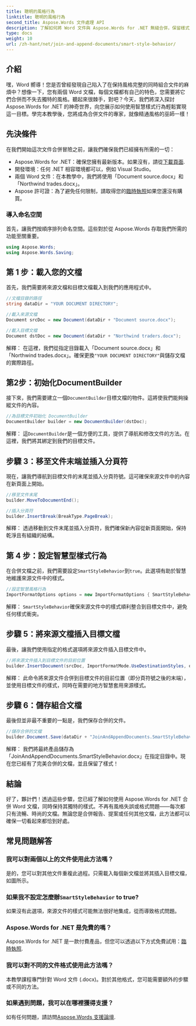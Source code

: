 ```yaml
---
title: 聰明的風格行為
linktitle: 聰明的風格行為
second_title: Aspose.Words 文件處理 API
description: 了解如何將 Word 文件與 Aspose.Words for .NET 無縫合併，保留樣式並確保專業的結果。
type: docs
weight: 10
url: /zh-hant/net/join-and-append-documents/smart-style-behavior/
---
```

## 介紹

嘿，Word 嚮導！您是否曾經發現自己陷入了在保持風格完整的同時組合文件的麻煩中？想像一下，您有兩個 Word 文檔，每個文檔都有自己的特色，您需要將它們合併而不失去獨特的風格。聽起來很棘手，對吧？今天，我們將深入探討 Aspose.Words for .NET 的神奇世界，向您展示如何使用智慧樣式行為輕鬆實現這一目標。學完本教學後，您將成為合併文件的專家，就像精通風格的巫師一樣！

## 先決條件

在我們開始這次文件合併冒險之前，讓我們確保我們已經擁有所需的一切：

-  Aspose.Words for .NET：確保您擁有最新版本。如果沒有，請從[下載頁面](https://releases.aspose.com/words/net/).
- 開發環境：任何 .NET 相容環境都可以，例如 Visual Studio。
- 兩個 Word 文件：在本教學中，我們將使用「Document source.docx」和「Northwind trades.docx」。
-  Aspose 許可證：為了避免任何限制，請取得您的[臨時執照](https://purchase.aspose.com/temporary-license/)如果您還沒有購買。

### 導入命名空間

首先，讓我們按順序排列命名空間。這些對於從 Aspose.Words 存取我們所需的功能至關重要。

```csharp
using Aspose.Words;
using Aspose.Words.Saving;
```

## 第 1 步：載入您的文檔

首先，我們需要將來源文檔和目標文檔載入到我們的應用程式中。

```csharp
//文檔目錄的路徑
string dataDir = "YOUR DOCUMENT DIRECTORY";

//載入來源文檔
Document srcDoc = new Document(dataDir + "Document source.docx");

//載入目標文檔
Document dstDoc = new Document(dataDir + "Northwind traders.docx");
```

解釋：
在這裡，我們從指定目錄載入「Document source.docx」和「Northwind trades.docx」。確保更換`"YOUR DOCUMENT DIRECTORY"`與儲存文檔的實際路徑。

## 第2步：初始化DocumentBuilder

接下來，我們需要建立一個`DocumentBuilder`目標文檔的物件。這將使我們能夠操縱文件的內容。

```csharp
//為目標文件初始化 DocumentBuilder
DocumentBuilder builder = new DocumentBuilder(dstDoc);
```

解釋：
這`DocumentBuilder`是一個方便的工具，提供了導航和修改文件的方法。在這裡，我們將其綁定到我們的目標文件。

## 步驟 3：移至文件末端並插入分頁符

現在，讓我們導航到目標文件的末尾並插入分頁符號。這可確保來源文件中的內容在新頁面上開始。

```csharp
//移至文件末尾
builder.MoveToDocumentEnd();

//插入分頁符
builder.InsertBreak(BreakType.PageBreak);
```

解釋：
透過移動到文件末尾並插入分頁符，我們確保新內容從新頁面開始，保持乾淨且有組織的結構。

## 第 4 步：設定智慧型樣式行為

在合併文檔之前，我們需要設定`SmartStyleBehavior`到`true`。此選項有助於智慧地維護來源文件中的樣式。

```csharp
//設定智慧風格行為
ImportFormatOptions options = new ImportFormatOptions { SmartStyleBehavior = true };
```

解釋：
`SmartStyleBehavior`確保來源文件中的樣式順利整合到目標文件中，避免任何樣式衝突。

## 步驟 5：將來源文檔插入目標文檔

最後，讓我們使用指定的格式選項將來源文件插入目標文件中。

```csharp
//將來源文件插入到目標文件的目前位置
builder.InsertDocument(srcDoc, ImportFormatMode.UseDestinationStyles, options);
```

解釋：
此命令將來源文件合併到目標文件的目前位置（即分頁符號之後的末端），並使用目標文件的樣式，同時在需要的地方智慧套用來源樣式。

## 步驟 6：儲存組合文檔

最後但並非最不重要的一點是，我們保存合併的文件。

```csharp
//儲存合併的文檔
builder.Document.Save(dataDir + "JoinAndAppendDocuments.SmartStyleBehavior.docx");
```

解釋：
我們將最終產品儲存為「JoinAndAppendDocuments.SmartStyleBehavior.docx」在指定目錄中。現在您已經有了完美合併的文檔，並且保留了樣式！

## 結論

好了，夥計們！透過這些步驟，您已經了解如何使用 Aspose.Words for .NET 合併 Word 文檔，同時保持其獨特的樣式。不再有風格失誤或格式問題——每次都只有流暢、時尚的文檔。無論您是合併報告、提案或任何其他文檔，此方法都可以確保一切看起來都恰到好處。

## 常見問題解答

### 我可以對兩個以上的文件使用此方法嗎？
是的，您可以對其他文件重複此過程。只需載入每個新文檔並將其插入目標文檔，如圖所示。

### 如果我不設定怎麼辦`SmartStyleBehavior` to true?
如果沒有此選項，來源文件的樣式可能無法很好地集成，從而導致格式問題。

### Aspose.Words for .NET 是免費的嗎？
 Aspose.Words for .NET 是一款付費產品，但您可以透過以下方式免費試用：[臨時執照](https://purchase.aspose.com/temporary-license/).

### 我可以對不同的文件格式使用此方法嗎？
本教學課程專門針對 Word 文件 (.docx)。對於其他格式，您可能需要額外的步驟或不同的方法。

### 如果遇到問題，我可以在哪裡獲得支援？
如有任何問題，請訪問[Aspose.Words 支援論壇](https://forum.aspose.com/c/words/8).
